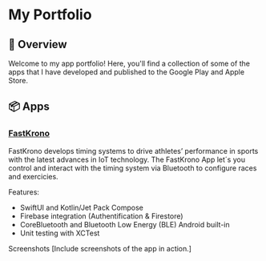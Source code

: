 # My Portfolio
## 📱 Overview
Welcome to my app portfolio! Here, you'll find a collection of some of the apps that I have developed and published to the Google Play and Apple Store.

## 📦 Apps

### [FastKrono](https://www.fastkrono.com/)

FastKrono develops timing systems to drive athletes’ performance in sports with the latest advances in IoT technology. The FastKrono App let´s you control and interact with the timing system via Bluetooth to configure races and exercicies.

Features:
- SwiftUI and Kotlin/Jet Pack Compose
- Firebase integration (Authentification & Firestore)
- CoreBluetooth and Bluetooth Low Energy (BLE) Android built-in
- Unit testing with XCTest

Screenshots
[Include screenshots of the app in action.]
